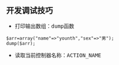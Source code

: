 开发调试技巧
-------------

 - 打印输出数组：<kbd>dump</kbd>函数
```
$arr=array("name"=>"younth","sex"=>"男");
dump($arr);
```

 - 读取当前控制器名称：<kbd>ACTION_NAME</kbd>